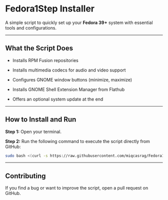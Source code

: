 # **Fedora1Step Installer**

A simple script to quickly set up your **Fedora 39+** system with essential tools and configurations.

---

## **What the Script Does**

- Installs RPM Fusion repositories

- Installs multimedia codecs for audio and video support

- Configures GNOME window buttons (minimize, maximize)

- Installs GNOME Shell Extension Manager from Flathub

- Offers an optional system update at the end

---

## **How to Install and Run**

**Step 1:** Open your terminal.

**Step 2:** Run the following command to execute the script directly from GitHub:

```bash
sudo bash <(curl -s https://raw.githubusercontent.com/miqcasrag/Fedora1Step/main/Fedora1Step.sh)
```

---

## **Contributing**

If you find a bug or want to improve the script, open a pull request on GitHub.
